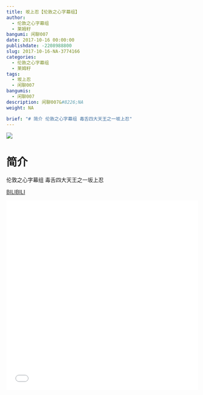 ```yaml
---
title: 坂上忍【伦敦之心字幕组】
author: 
  - 伦敦之心字幕组
  - 莱姆籽
bangumi: 闲聊007
date: 2017-10-16 00:00:00
publishdate: -2208988800
slug: 2017-10-16-NA-3774166
categories: 
  - 伦敦之心字幕组
  - 莱姆籽
tags: 
  - 坂上忍
  - 闲聊007
bangumis: 
  - 闲聊007
description: 闲聊007&#8226;NA
weight: NA

brief: "# 简介 伦敦之心字幕组 毒舌四大天王之一坂上忍"
---
```


![](https://i.imgur.com/EsZu5KY.jpg)

# 简介  
伦敦之心字幕组 毒舌四大天王之一坂上忍 

  [BILIBILI](https://www.bilibili.com/video/av3774166/)


<div class="vcontainer">  <iframe class='video' src="//www.bilibili.com/blackboard/player.html?aid=3774166" width="100%" height="500" frameborder="0" allowfullscreen="allowfullscreen"></iframe></div>
